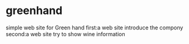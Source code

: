 # greenhand
simple web site for Green hand
first:a web site introduce the compony
second:a web site try to show wine information
